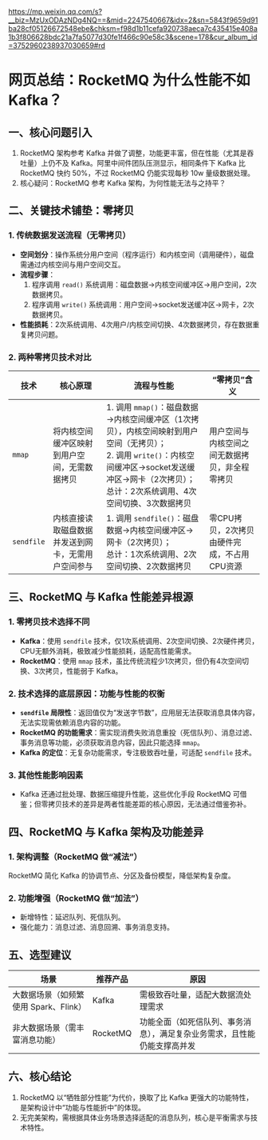https://mp.weixin.qq.com/s?__biz=MzUxODAzNDg4NQ==&mid=2247540667&idx=2&sn=5843f9659d91ba28cf05126672548ebe&chksm=f98d1b11cefa920738aeca7c435415e408a1b3f806628bdc21a7fa5077d30fe1f466c90e58c3&scene=178&cur_album_id=3752960238937030659#rd

# 网页总结：RocketMQ 为什么性能不如 Kafka？
## 一、核心问题引入
1. RocketMQ 架构参考 Kafka 并做了调整，功能更丰富，但在性能（尤其是吞吐量）上仍不及 Kafka。阿里中间件团队压测显示，相同条件下 Kafka 比 RocketMQ 快约 50%，不过 RocketMQ 仍能实现每秒 10w 量级数据处理。
2. 核心疑问：RocketMQ 参考 Kafka 架构，为何性能无法与之持平？


## 二、关键技术铺垫：零拷贝
### 1. 传统数据发送流程（无零拷贝）
- **空间划分**：操作系统分用户空间（程序运行）和内核空间（调用硬件），磁盘需通过内核空间与用户空间交互。
- **流程步骤**：
  1. 程序调用 `read()` 系统调用：磁盘数据→内核空间缓冲区→用户空间，2次数据拷贝。
  2. 程序调用 `write()` 系统调用：用户空间→socket发送缓冲区→网卡，2次数据拷贝。
- **性能损耗**：2次系统调用、4次用户/内核空间切换、4次数据拷贝，存在数据重复拷贝问题。

### 2. 两种零拷贝技术对比
|技术|核心原理|流程与性能|“零拷贝”含义|
| ---- | ---- | ---- | ---- |
|`mmap`|将内核空间缓冲区映射到用户空间，无需数据拷贝|1. 调用 `mmap()`：磁盘数据→内核空间缓冲区（1次拷贝），内核空间映射到用户空间（无拷贝）；<br>2. 调用 `write()`：内核空间缓冲区→socket发送缓冲区→网卡（2次拷贝）；<br>总计：2次系统调用、4次空间切换、3次数据拷贝|用户空间与内核空间之间无数据拷贝，非全程零拷贝|
|`sendfile`|内核直接读取磁盘数据并发送到网卡，无需用户空间参与|1. 调用 `sendfile()`：磁盘数据→内核空间缓冲区→网卡（2次拷贝）；<br>总计：1次系统调用、2次空间切换、2次数据拷贝|零CPU拷贝，2次拷贝由硬件完成，不占用CPU资源|


## 三、RocketMQ 与 Kafka 性能差异根源
### 1. 零拷贝技术选择不同
- **Kafka**：使用 `sendfile` 技术，仅1次系统调用、2次空间切换、2次硬件拷贝，CPU无额外消耗，极致减少性能损耗，适配高性能需求。
- **RocketMQ**：使用 `mmap` 技术，虽比传统流程少1次拷贝，但仍有4次空间切换、3次拷贝，性能弱于 Kafka。

### 2. 技术选择的底层原因：功能与性能的权衡
- **`sendfile` 局限性**：返回值仅为“发送字节数”，应用层无法获取消息具体内容，无法实现需依赖消息内容的功能。
- **RocketMQ 的功能需求**：需实现消费失败消息重投（死信队列）、消息过滤、事务消息等功能，必须获取消息内容，因此只能选择 `mmap`。
- **Kafka 的定位**：无复杂功能需求，专注极致吞吐量，可适配 `sendfile` 技术。

### 3. 其他性能影响因素
- Kafka 还通过批处理、数据压缩提升性能，这些优化手段 RocketMQ 可借鉴；但零拷贝技术的差异是两者性能差距的核心原因，无法通过借鉴弥补。


## 四、RocketMQ 与 Kafka 架构及功能差异
### 1. 架构调整（RocketMQ 做“减法”）
RocketMQ 简化 Kafka 的协调节点、分区及备份模型，降低架构复杂度。

### 2. 功能增强（RocketMQ 做“加法”）
- 新增特性：延迟队列、死信队列。
- 强化能力：消息过滤、消息回溯、事务消息支持。


## 五、选型建议
|场景|推荐产品|原因|
| ---- | ---- | ---- |
|大数据场景（如频繁使用 Spark、Flink）|Kafka|需极致吞吐量，适配大数据流处理需求|
|非大数据场景（需丰富消息功能）|RocketMQ|功能全面（如死信队列、事务消息），满足复杂业务需求，且性能仍能支撑高并发|


## 六、核心结论
1. RocketMQ 以“牺牲部分性能”为代价，换取了比 Kafka 更强大的功能特性，是架构设计中“功能与性能折中”的体现。
2. 无完美架构，需根据具体业务场景选择适配的消息队列，核心是平衡需求与技术特性。
